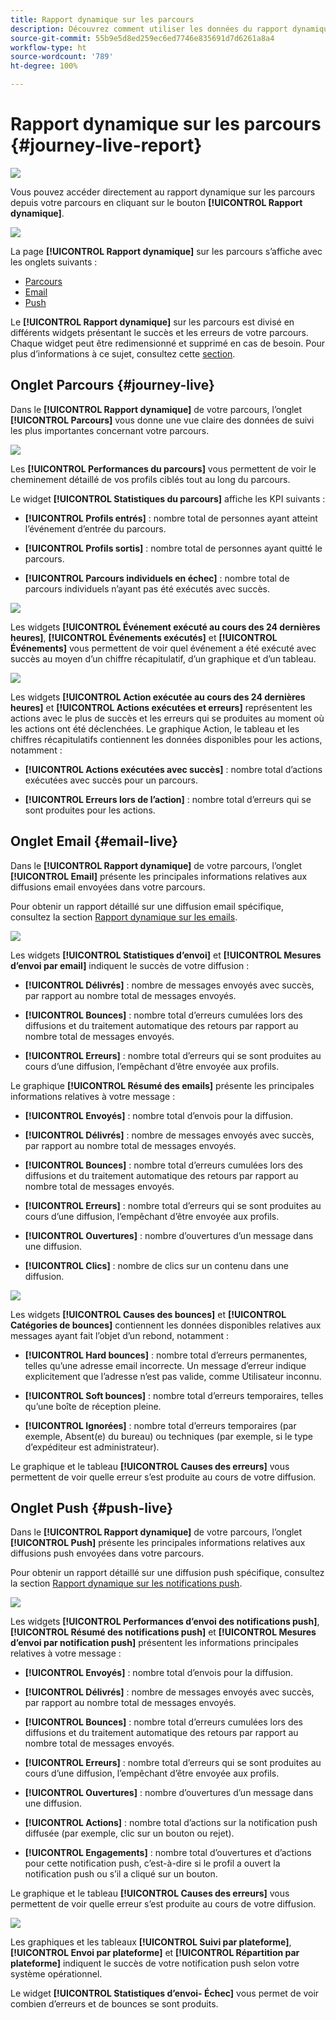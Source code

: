 ```yaml
---
title: Rapport dynamique sur les parcours
description: Découvrez comment utiliser les données du rapport dynamique sur les parcours
source-git-commit: 55b9e5d8ed259ec6ed7746e835691d7d6261a8a4
workflow-type: ht
source-wordcount: '789'
ht-degree: 100%

---
```


# Rapport dynamique sur les parcours {#journey-live-report}

![](../assets/do-not-localize/badge.png)

Vous pouvez accéder directement au rapport dynamique sur les parcours depuis votre parcours en cliquant sur le bouton **[!UICONTROL Rapport dynamique]**.

![](../assets/report_1.png)

La page **[!UICONTROL Rapport dynamique]** sur les parcours s’affiche avec les onglets suivants :

* [Parcours](#journey-live)
* [Email](#email-live)
* [Push](#push-live)

Le **[!UICONTROL Rapport dynamique]** sur les parcours est divisé en différents widgets présentant le succès et les erreurs de votre parcours. Chaque widget peut être redimensionné et supprimé en cas de besoin. Pour plus d’informations à ce sujet, consultez cette [section](live-report.md#modify-dashboard).

## Onglet Parcours {#journey-live}

Dans le **[!UICONTROL Rapport dynamique]** de votre parcours, l’onglet **[!UICONTROL Parcours]** vous donne une vue claire des données de suivi les plus importantes concernant votre parcours.

![](../assets/report_journey_2.png)

Les **[!UICONTROL Performances du parcours]** vous permettent de voir le cheminement détaillé de vos profils ciblés tout au long du parcours.

Le widget **[!UICONTROL Statistiques du parcours]** affiche les KPI suivants :

* **[!UICONTROL Profils entrés]** : nombre total de personnes ayant atteint l’événement d’entrée du parcours.

* **[!UICONTROL Profils sortis]** : nombre total de personnes ayant quitté le parcours.

* **[!UICONTROL Parcours individuels en échec]** : nombre total de parcours individuels n’ayant pas été exécutés avec succès.

![](../assets/report_journey_3.png)

Les widgets **[!UICONTROL Événement exécuté au cours des 24 dernières heures]**, **[!UICONTROL Événements exécutés]** et **[!UICONTROL Événements]** vous permettent de voir quel événement a été exécuté avec succès au moyen d’un chiffre récapitulatif, d’un graphique et d’un tableau.

![](../assets/report_journey_4.png)

Les widgets **[!UICONTROL Action exécutée au cours des 24 dernières heures]** et **[!UICONTROL Actions exécutées et erreurs]** représentent les actions avec le plus de succès et les erreurs qui se produites au moment où les actions ont été déclenchées. Le graphique Action, le tableau et les chiffres récapitulatifs contiennent les données disponibles pour les actions, notamment :

* **[!UICONTROL Actions exécutées avec succès]** : nombre total d’actions exécutées avec succès pour un parcours.

* **[!UICONTROL Erreurs lors de l’action]** : nombre total d’erreurs qui se sont produites pour les actions.

## Onglet Email {#email-live}

Dans le **[!UICONTROL Rapport dynamique]** de votre parcours, l’onglet **[!UICONTROL Email]** présente les principales informations relatives aux diffusions email envoyées dans votre parcours.

Pour obtenir un rapport détaillé sur une diffusion email spécifique, consultez la section [Rapport dynamique sur les emails](email-live-report.md).

![](../assets/report_email_1.png)

Les widgets **[!UICONTROL Statistiques d’envoi]** et **[!UICONTROL Mesures d’envoi par email]** indiquent le succès de votre diffusion :

* **[!UICONTROL Délivrés]** : nombre de messages envoyés avec succès, par rapport au nombre total de messages envoyés.

* **[!UICONTROL Bounces]** : nombre total d’erreurs cumulées lors des diffusions et du traitement automatique des retours par rapport au nombre total de messages envoyés.

* **[!UICONTROL Erreurs]** : nombre total d’erreurs qui se sont produites au cours d’une diffusion, l’empêchant d’être envoyée aux profils.

<!--Hard and bounce - by Email-->

Le graphique **[!UICONTROL Résumé des emails]** présente les principales informations relatives à votre message :

* **[!UICONTROL Envoyés]** : nombre total d’envois pour la diffusion.

* **[!UICONTROL Délivrés]** : nombre de messages envoyés avec succès, par rapport au nombre total de messages envoyés.

* **[!UICONTROL Bounces]** : nombre total d’erreurs cumulées lors des diffusions et du traitement automatique des retours par rapport au nombre total de messages envoyés.

* **[!UICONTROL Erreurs]** : nombre total d’erreurs qui se sont produites au cours d’une diffusion, l’empêchant d’être envoyée aux profils.

* **[!UICONTROL Ouvertures]** : nombre d’ouvertures d’un message dans une diffusion.

* **[!UICONTROL Clics]** : nombre de clics sur un contenu dans une diffusion.

![](../assets/report_email_2.png)

Les widgets **[!UICONTROL Causes des bounces]** et **[!UICONTROL Catégories de bounces]** contiennent les données disponibles relatives aux messages ayant fait l’objet d’un rebond, notamment :

* **[!UICONTROL Hard bounces]** : nombre total d’erreurs permanentes, telles qu’une adresse email incorrecte. Un message d’erreur indique explicitement que l’adresse n’est pas valide, comme Utilisateur inconnu.

* **[!UICONTROL Soft bounces]** : nombre total d’erreurs temporaires, telles qu’une boîte de réception pleine.

* **[!UICONTROL Ignorées]** : nombre total d’erreurs temporaires (par exemple, Absent(e) du bureau) ou techniques (par exemple, si le type d’expéditeur est administrateur).

Le graphique et le tableau **[!UICONTROL Causes des erreurs]** vous permettent de voir quelle erreur s’est produite au cours de votre diffusion.

## Onglet Push {#push-live}

Dans le **[!UICONTROL Rapport dynamique]** de votre parcours, l’onglet **[!UICONTROL Push]** présente les principales informations relatives aux diffusions push envoyées dans votre parcours.

Pour obtenir un rapport détaillé sur une diffusion push spécifique, consultez la section [Rapport dynamique sur les notifications push](push-live-report.md).

![](../assets/report_push_1.png)

Les widgets **[!UICONTROL Performances d’envoi des notifications push]**, **[!UICONTROL Résumé des notifications push]** et **[!UICONTROL Mesures d’envoi par notification push]** présentent les informations principales relatives à votre message :

* **[!UICONTROL Envoyés]** : nombre total d’envois pour la diffusion.

* **[!UICONTROL Délivrés]** : nombre de messages envoyés avec succès, par rapport au nombre total de messages envoyés.

* **[!UICONTROL Bounces]** : nombre total d’erreurs cumulées lors des diffusions et du traitement automatique des retours par rapport au nombre total de messages envoyés.

* **[!UICONTROL Erreurs]** : nombre total d’erreurs qui se sont produites au cours d’une diffusion, l’empêchant d’être envoyée aux profils.

* **[!UICONTROL Ouvertures]** : nombre d’ouvertures d’un message dans une diffusion.

* **[!UICONTROL Actions]** : nombre total d’actions sur la notification push diffusée (par exemple, clic sur un bouton ou rejet).

* **[!UICONTROL Engagements]** : nombre total d’ouvertures et d’actions pour cette notification push, c’est-à-dire si le profil a ouvert la notification push ou s’il a cliqué sur un bouton.

Le graphique et le tableau **[!UICONTROL Causes des erreurs]** vous permettent de voir quelle erreur s’est produite au cours de votre diffusion.

![](../assets/report_push_2.png)

Les graphiques et les tableaux **[!UICONTROL Suivi par plateforme]**, **[!UICONTROL Envoi par plateforme]** et **[!UICONTROL Répartition par plateforme]** indiquent le succès de votre notification push selon votre système opérationnel.

Le widget **[!UICONTROL Statistiques d’envoi- Échec]** vous permet de voir combien d’erreurs et de bounces se sont produits.

